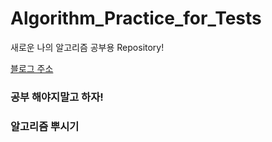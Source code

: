 # Algorithm_Practice_for_Tests

새로운 나의 알고리즘 공부용 Repository!

[블로그 주소](https://storyofslacker.tistory.com)


### 공부 해야지말고 하자!

### 알고리즘 뿌시기
